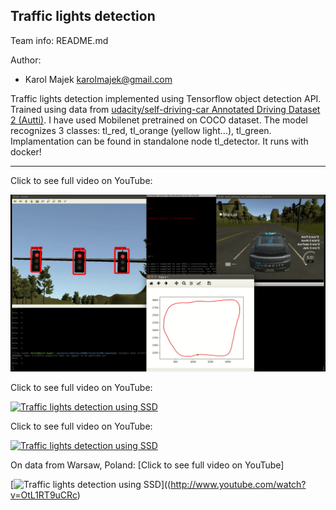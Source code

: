 ## Traffic lights detection

Team info: README.md

Author:
- Karol Majek karolmajek@gmail.com


Traffic lights detection implemented using Tensorflow object detection API. Trained using data from [udacity/self-driving-car Annotated Driving Dataset 2 (Autti)](https://github.com/udacity/self-driving-car/tree/master/annotations). I have used Mobilenet pretrained on COCO dataset. The model recognizes 3 classes: tl_red, tl_orange (yellow light...), tl_green. Implamentation can be found in standalone node tl_detector. It runs with docker!

---------

Click to see full video on YouTube:

[![Traffic lights detection using SSD](imgs/traffic-lights-detection.png)](https://t.co/LGtLyCcrid)

Click to see full video on YouTube:

[![Traffic lights detection using SSD](imgs/loop_with_traffic_light.bag.gif)](http://www.youtube.com/watch?v=s6X17jY6JFA)

Click to see full video on YouTube:

[![Traffic lights detection using SSD](imgs/just_traffic_light.bag.gif)](http://www.youtube.com/watch?v=bHseqGJuWD0)


On data from Warsaw, Poland: [Click to see full video on YouTube]

[![Traffic lights detection using SSD](http://img.youtube.com/vi/OtL1RT9uCRc/0.jpg)]((http://www.youtube.com/watch?v=OtL1RT9uCRc)
